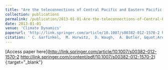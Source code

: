 ```yaml
---
title: "Are the teleconnections of Central Pacific and Eastern Pacific El Niño distinct in boreal wintertime?"
collection: publications
permalink: /publication/2013-01-01-Are-the-teleconnections-of-Central-Pacific-and-Eastern-Pacific-El-Nio-distinct-in-boreal-wintertime
date: 2013-01-01
venue: 'Climate Dynamics'
paperurl: 'http://link.springer.com/article/10.1007/s00382-012-1570-2 http://link.springer.com/content/pdf/10.1007/s00382-012-1570-2'
citation: ' C. Garfinkel,  M. Hurwitz,  D. Waugh,  A. Butler, &quot;Are the teleconnections of Central Pacific and Eastern Pacific El Niño distinct in boreal wintertime?.&quot; Climate Dynamics, 2013.'
---
```

[Access paper here](http://link.springer.com/article/10.1007/s00382-012-1570-2 http://link.springer.com/content/pdf/10.1007/s00382-012-1570-2){:target="_blank"}
